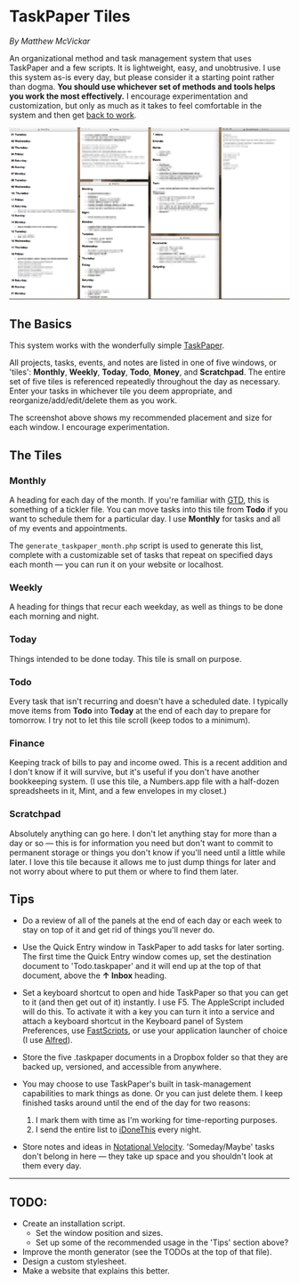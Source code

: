 # TaskPaper Tiles

*By Matthew McVickar*

An organizational method and task management system that uses TaskPaper and a few scripts. It is lightweight, easy, and unobtrusive. I use this system as-is every day, but please consider it a starting point rather than dogma. **You should use whichever set of methods and tools helps you work the most effectively.** I encourage experimentation and customization, but only as much as it takes to feel comfortable in the system and then get [back to work](http://5by5.tv/b2w).

![Taskpaper Screenshot](https://github.com/matthewmcvickar/taskpaper-tiles/blob/master/screenshot.png?raw=true)

## The Basics

This system works with the wonderfully simple [TaskPaper](http://www.hogbaysoftware.com/products/taskpaper).

All projects, tasks, events, and notes are listed in one of five windows, or 'tiles': **Monthly**, **Weekly**, **Today**, **Todo**, **Money**, and **Scratchpad**. The entire set of five tiles is referenced repeatedly throughout the day as necessary. Enter your tasks in whichever tile you deem appropriate, and reorganize/add/edit/delete them as you work.

The screenshot above shows my recommended placement and size for each window. I encourage experimentation.

## The Tiles

### Monthly

A heading for each day of the month. If you're familiar with [GTD](http://www.davidco.com/about-gtd), this is something of a tickler file. You can move tasks into this tile from **Todo** if you want to schedule them for a particular day. I use **Monthly** for tasks and all of my events and appointments.

The `generate_taskpaper_month.php` script is used to generate this list, complete with a customizable set of tasks that repeat on specified days each month — you can run it on your website or localhost.

### Weekly

A heading for things that recur each weekday, as well as things to be done each morning and night.

### Today

Things intended to be done today. This tile is small on purpose.

### Todo

Every task that isn't recurring and doesn't have a scheduled date. I typically move items from **Todo** into **Today** at the end of each day to prepare for tomorrow. I try not to let this tile scroll (keep todos to a minimum).

### Finance

Keeping track of bills to pay and income owed. This is a recent addition and I don't know if it will survive, but it's useful if you don't have another bookkeeping system. (I use this tile, a Numbers.app file with a half-dozen spreadsheets in it, Mint, and a few envelopes in my closet.)

### Scratchpad

Absolutely anything can go here. I don't let anything stay for more than a day or so — this is for information you need but don't want to commit to permanent storage or things you don't know if you'll need until a little while later. I love this tile because it allows me to just dump things for later and not worry about where to put them or where to find them later.

## Tips

- Do a review of all of the panels at the end of each day or each week to stay on top of it and get rid of things you'll never do.

- Use the Quick Entry window in TaskPaper to add tasks for later sorting. The first time the Quick Entry window comes up, set the destination document to 'Todo.taskpaper' and it will end up at the top of that document, above the **↑ Inbox** heading.

- Set a keyboard shortcut to open and hide TaskPaper so that you can get to it (and then get out of it) instantly. I use F5. The AppleScript included will do this. To activate it with a key you can turn it into a service and attach a keyboard shortcut in the Keyboard panel of System Preferences, use [FastScripts](http://www.red-sweater.com/fastscripts/), or use your application launcher of choice (I use [Alfred](http://www.alfredapp.com/)).

- Store the five .taskpaper documents in a Dropbox folder so that they are backed up, versioned, and accessible from anywhere.

- You may choose to use TaskPaper's built in task-management capabilities to mark things as done. Or you can just delete them. I keep finished tasks around until the end of the day for two reasons:
	1. I mark them with time as I'm working for time-reporting purposes.
	2. I send the entire list to [iDoneThis](http://idonethis.com/) every night.

- Store notes and ideas in [Notational Velocity](http://notational.net/). 'Someday/Maybe' tasks don't belong in here — they take up space and you shouldn't look at them every day.

---

## TODO:

- Create an installation script.
	- Set the window position and sizes.
	- Set up some of the recommended usage in the 'Tips' section above?
- Improve the month generator (see the TODOs at the top of that file).
- Design a custom stylesheet.
- Make a website that explains this better.